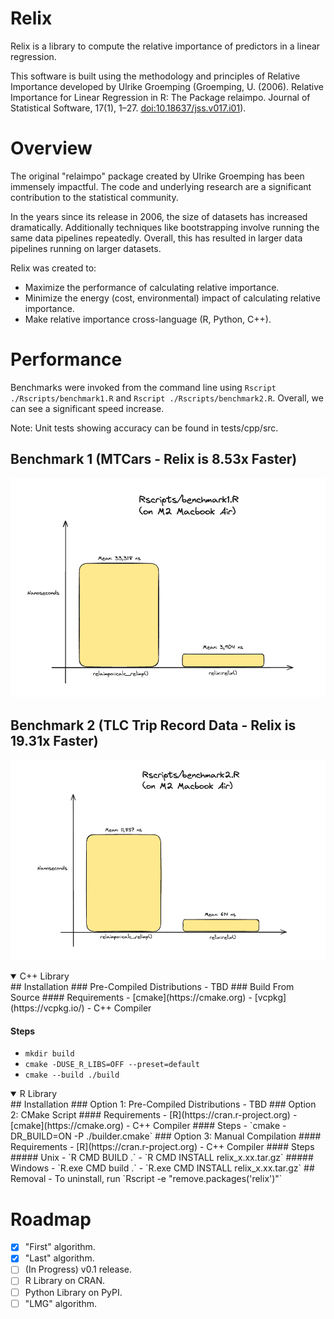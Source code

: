# Relix

Relix is a library to compute the relative importance of predictors in a linear regression. 

This software is built using the methodology and principles of Relative Importance developed by Ulrike Groemping (Groemping, U. (2006). Relative Importance for Linear Regression in R: The Package relaimpo. Journal of Statistical Software, 17(1), 1–27. <doi:10.18637/jss.v017.i01>).

# Overview
The original "relaimpo" package created by Ulrike Groemping has been immensely impactful. The code and underlying research are a significant contribution to the statistical community.

In the years since its release in 2006, the size of datasets has increased dramatically. Additionally techniques like bootstrapping involve running the same data pipelines repeatedly. Overall, this has resulted in larger data pipelines running on larger datasets. 

Relix was created to:
- Maximize the performance of calculating relative importance.
- Minimize the energy (cost, environmental) impact of calculating relative importance.
- Make relative importance cross-language (R, Python, C++).

# Performance
Benchmarks were invoked from the command line using `Rscript ./Rscripts/benchmark1.R` and `Rscript ./Rscripts/benchmark2.R`. Overall, we can see a significant speed increase.

Note: Unit tests showing accuracy can be found in tests/cpp/src.

## Benchmark 1 (MTCars - Relix is 8.53x Faster)
![Benchmark 1](./images/benchmark1_result.png)

## Benchmark 2 (TLC Trip Record Data - Relix is 19.31x Faster)
![Benchmark 2](./images/benchmark2_result.png)

<details open>
    <summary>C++ Library</summary>
## Installation
### Pre-Compiled Distributions
- TBD
### Build From Source
#### Requirements
- [cmake](https://cmake.org)
- [vcpkg](https://vcpkg.io/)
- C++ Compiler

#### Steps
- `mkdir build`
- `cmake -DUSE_R_LIBS=OFF --preset=default`
- `cmake --build ./build`
</details>

<details open>
    <summary>R Library</summary>
## Installation
### Option 1: Pre-Compiled Distributions
- TBD
### Option 2: CMake Script
#### Requirements
- [R](https://cran.r-project.org)
- [cmake](https://cmake.org)
- C++ Compiler
#### Steps
- `cmake -DR_BUILD=ON -P ./builder.cmake`
### Option 3: Manual Compilation
#### Requirements
- [R](https://cran.r-project.org)
- C++ Compiler
#### Steps
##### Unix
- `R CMD BUILD .`
- `R CMD INSTALL relix_x.xx.tar.gz`
##### Windows
- `R.exe CMD build .`
- `R.exe CMD INSTALL relix_x.xx.tar.gz`
## Removal
- To uninstall, run `Rscript -e "remove.packages('relix')"`
</details>

# Roadmap
- [X] "First" algorithm.
- [X] "Last" algorithm.
- [ ] (In Progress) v0.1 release.
- [ ] R Library on CRAN.
- [ ] Python Library on PyPI.
- [ ] "LMG" algorithm.
